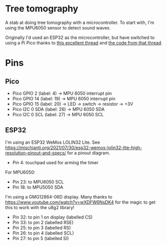 # Tree tomography

A stab at doing tree tomography with a microcontroller. To start with, I'm
using the MPU6050 sensor to detect sound waves.

Originally I'd used an ESP32 as the microcontroller, but have switched
to using a Pi Pico thanks to [this excellent
thread](https://forums.raspberrypi.com/viewtopic.php?t=306064&start=50&sid=fedd5651d4f778d74f3d9c943db454aa)
and [the code from that thread](https://github.com/jbeale1/pico/blob/main/QuadHoru1.py).

# Pins

## Pico

- Pico GPIO 2 (label: 4) -> MPU 6050 interrupt pin
- Pico GPIO 14 (label: 19) -> MPU 6050 interrupt pin
- Pico GPIO 15 (label: 20) -> LED -> switch -> resistor -> +3V
- Pico I2C 0 SDA (label: 26) -> MPU 6050 SDA
- Pico I2C 0 SCL (label: 27) -> MPU 6050 SCL

## ESP32

I'm using an ESP32 WeMos LOLIN32 Lite. See
https://mischianti.org/2021/07/30/esp32-wemos-lolin32-lite-high-resolution-pinout-and-specs/
for a pinout diagram.

- Pin 4: touchpad used for arming the timer

For MPU6050:

- Pin 23: to MPU6050 SCL
- Pin 18: to MPU5050 SDA

I'm using a GMG12864-06D display.  Many thanks to
https://www.youtube.com/watch?v=wXDFW6NsDK4 for the magic to get this
to work with the u8g2 library!

- Pin 32: to pin 1 on display (labelled CS)
- Pin 33: to pin 2 (labelled RSE)
- Pin 25: to pin 3 (labelled RS)
- Pin 26: to pin 4 (labelled SCL)
- Pin 27: to pin 5 (labelled SI)

